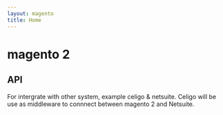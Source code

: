 ```yaml
---
layout: magento
title: Home
---
```

# magento 2
## API
For intergrate with other system, example celigo & netsuite. Celigo will be use as middleware to connnect between magento 2 and Netsuite.
